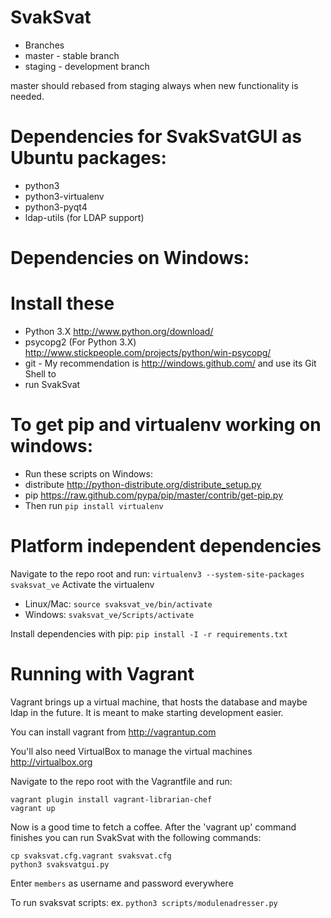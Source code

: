SvakSvat
========

* Branches
* master - stable branch
* staging - development branch

master should rebased from staging always when new functionality is needed.

Dependencies for SvakSvatGUI as Ubuntu packages:
================================================
* python3
* python3-virtualenv
* python3-pyqt4
* ldap-utils (for LDAP support)

Dependencies on Windows:
========================

# Install these #
* Python 3.X http://www.python.org/download/
* psycopg2 (For Python 3.X) http://www.stickpeople.com/projects/python/win-psycopg/
* git - My recommendation is http://windows.github.com/ and use its Git Shell to
* run SvakSvat

# To get pip and virtualenv working on windows: #
- Run these scripts on Windows:
 - distribute http://python-distribute.org/distribute_setup.py
 - pip https://raw.github.com/pypa/pip/master/contrib/get-pip.py
- Then run `pip install virtualenv`


Platform independent dependencies
=================================
Navigate to the repo root and run:
`
virtualenv3 --system-site-packages svaksvat_ve
`
Activate the virtualenv
- Linux/Mac: `source svaksvat_ve/bin/activate`
- Windows: `svaksvat_ve/Scripts/activate`

Install dependencies with pip:
`pip install -I -r requirements.txt`

Running with Vagrant
====================

Vagrant brings up a virtual machine, that hosts the database and maybe ldap in
the future. It is meant to make starting development easier.

You can install vagrant from http://vagrantup.com

You'll also need VirtualBox to manage the virtual machines http://virtualbox.org

Navigate to the repo root with the Vagrantfile and run:
```
vagrant plugin install vagrant-librarian-chef
vagrant up
```

Now is a good time to fetch a coffee. After the 'vagrant up' command finishes
you can run SvakSvat with the following commands:

```
cp svaksvat.cfg.vagrant svaksvat.cfg
python3 svaksvatgui.py
```

Enter `members` as username and password everywhere

To run svaksvat scripts:
ex.
`
python3 scripts/modulenadresser.py
`
